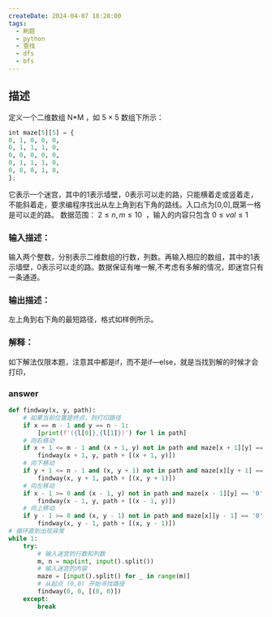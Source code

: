 ```yaml
---
createDate: 2024-04-07 18:28:00
tags:
  - 刷题
  - python
  - 查找
  - dfs
  - bfs
---
```

## 描述
定义一个二维数组 N\*M ，如 5 × 5 数组下所示：
```python
int maze[5][5] = {
0, 1, 0, 0, 0,
0, 1, 1, 1, 0,
0, 0, 0, 0, 0,
0, 1, 1, 1, 0,
0, 0, 0, 1, 0,
};
```
它表示一个迷宫，其中的1表示墙壁，0表示可以走的路，只能横着走或竖着走，不能斜着走，要求编程序找出从左上角到右下角的路线。入口点为\[0,0],既第一格是可以走的路。
数据范围： $2≤n,m≤10$  ，输入的内容只包含 $0≤val≤1$ 
### 输入描述：
输入两个整数，分别表示二维数组的行数，列数。再输入相应的数组，其中的1表示墙壁，0表示可以走的路。数据保证有唯一解,不考虑有多解的情况，即迷宫只有一条通道。
### 输出描述：
左上角到右下角的最短路径，格式如样例所示。
### 解释：
如下解法仅限本题，注意其中都是if，而不是if—else，就是当找到解的时候才会打印，
### answer
```python
def findway(x, y, path):
    # 如果当前位置是终点，则打印路径
    if x == m - 1 and y == n - 1:
        [print(f'({l[0]},{l[1]})') for l in path]
    # 向右移动
    if x + 1 <= m - 1 and (x + 1, y) not in path and maze[x + 1][y] == '0':
        findway(x + 1, y, path + [(x + 1, y)])
    # 向下移动
    if y + 1 <= n - 1 and (x, y + 1) not in path and maze[x][y + 1] == '0':
        findway(x, y + 1, path + [(x, y + 1)])
    # 向左移动
    if x - 1 >= 0 and (x - 1, y) not in path and maze[x - 1][y] == '0':
        findway(x - 1, y, path + [(x - 1, y)])
    # 向上移动
    if y - 1 >= 0 and (x, y - 1) not in path and maze[x][y - 1] == '0':
        findway(x, y - 1, path + [(x, y - 1)])
# 循环直到出现异常
while 1:
    try:
        # 输入迷宫的行数和列数
        m, n = map(int, input().split())
        # 输入迷宫的内容
        maze = [input().split() for _ in range(m)]
        # 从起点 (0,0) 开始寻找路径
        findway(0, 0, [(0, 0)])
    except:
        break
```